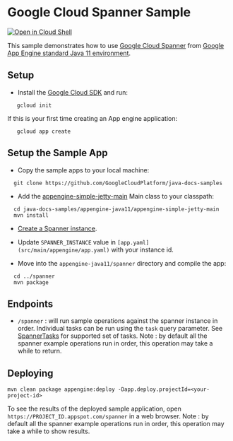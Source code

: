 # Google Cloud Spanner Sample

<a href="https://console.cloud.google.com/cloudshell/open?git_repo=https://github.com/GoogleCloudPlatform/java-docs-samples&page=editor&open_in_editor=appengine-java11/spanner/README.md">
<img alt="Open in Cloud Shell" src ="http://gstatic.com/cloudssh/images/open-btn.png"></a>

This sample demonstrates how to use [Google Cloud Spanner][spanner-docs]
from [Google App Engine standard Java 11 environment][ae-docs].

[spanner-docs]: https://cloud.google.com/spanner/docs/
[ae-docs]: https://cloud.google.com/appengine/docs/java/


## Setup
- Install the [Google Cloud SDK](https://cloud.google.com/sdk/) and run:
```
   gcloud init
```
If this is your first time creating an App engine application:
```
   gcloud app create
```

## Setup the Sample App

- Copy the sample apps to your local machine:
```
  git clone https://github.com/GoogleCloudPlatform/java-docs-samples
```

- Add the [appengine-simple-jetty-main](../README.md#appengine-simple-jetty-main)
Main class to your classpath:
```
  cd java-docs-samples/appengine-java11/appengine-simple-jetty-main
  mvn install
```

- [Create a Spanner instance](https://cloud.google.com/spanner/docs/quickstart-console#create_an_instance).

- Update `SPANNER_INSTANCE` value in `[app.yaml](src/main/appengine/app.yaml)` with your instance id.

- Move into the `appengine-java11/spanner` directory and compile the app:
```
  cd ../spanner
  mvn package
```

## Endpoints
- `/spanner` : will run sample operations against the spanner instance in order. Individual tasks can be run
using the `task` query parameter. See [SpannerTasks](src/main/java/com/example/appengine/spanner/SpannerTasks.java)
for supported set of tasks.
Note : by default all the spanner example operations run in order, this operation may take a while to return.

## Deploying
```
mvn clean package appengine:deploy -Dapp.deploy.projectId=<your-project-id>
```

To see the results of the deployed sample application, open
`https://PROJECT_ID.appspot.com/spanner` in a web browser.
Note : by default all the spanner example operations run in order, this operation may take a while to show results.
